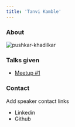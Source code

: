 ```yaml
---
title: 'Tanvi Kamble'
---
```


### About

![pushkar-khadilkar](/images/speakers/pushkar-khadilkar.jpeg)

### Talks given

- [Meetup #1](/meetups/1)

### Contact

Add speaker contact links

- Linkedin
- Github
